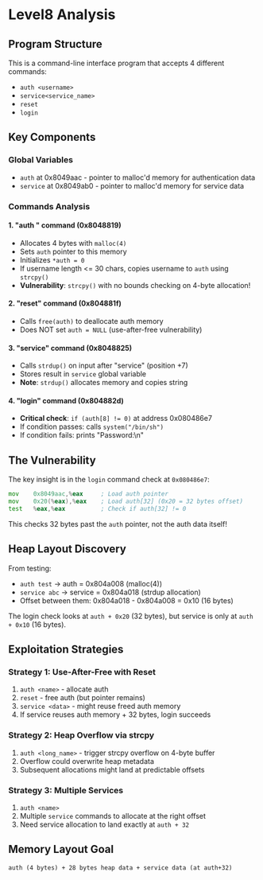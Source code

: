 # Level8 Analysis

## Program Structure

This is a command-line interface program that accepts 4 different commands:
- `auth <username>` 
- `service<service_name>`
- `reset`
- `login`

## Key Components

### Global Variables
- `auth` at 0x8049aac - pointer to malloc'd memory for authentication data
- `service` at 0x8049ab0 - pointer to malloc'd memory for service data

### Commands Analysis

#### 1. "auth " command (0x8048819)
- Allocates 4 bytes with `malloc(4)` 
- Sets `auth` pointer to this memory
- Initializes `*auth = 0`
- If username length <= 30 chars, copies username to `auth` using `strcpy()`
- **Vulnerability**: `strcpy()` with no bounds checking on 4-byte allocation!

#### 2. "reset" command (0x804881f)
- Calls `free(auth)` to deallocate auth memory
- Does NOT set `auth = NULL` (use-after-free vulnerability)

#### 3. "service" command (0x8048825) 
- Calls `strdup()` on input after "service" (position +7)
- Stores result in `service` global variable
- **Note**: `strdup()` allocates memory and copies string

#### 4. "login" command (0x804882d)
- **Critical check**: `if (auth[8] != 0)` at address 0x080486e7
- If condition passes: calls `system("/bin/sh")` 
- If condition fails: prints "Password:\\n"

## The Vulnerability

The key insight is in the `login` command check at `0x080486e7`:
```asm
mov    0x8049aac,%eax     ; Load auth pointer
mov    0x20(%eax),%eax    ; Load auth[32] (0x20 = 32 bytes offset)
test   %eax,%eax          ; Check if auth[32] != 0
```

This checks 32 bytes past the `auth` pointer, not the auth data itself!

## Heap Layout Discovery

From testing:
- `auth test` → auth = 0x804a008 (malloc(4))
- `service abc` → service = 0x804a018 (strdup allocation)
- Offset between them: 0x804a018 - 0x804a008 = 0x10 (16 bytes)

The login check looks at `auth + 0x20` (32 bytes), but service is only at `auth + 0x10` (16 bytes).

## Exploitation Strategies

### Strategy 1: Use-After-Free with Reset
1. `auth <name>` - allocate auth
2. `reset` - free auth (but pointer remains)
3. `service <data>` - might reuse freed auth memory
4. If service reuses auth memory + 32 bytes, login succeeds

### Strategy 2: Heap Overflow via strcpy
1. `auth <long_name>` - trigger strcpy overflow on 4-byte buffer
2. Overflow could overwrite heap metadata
3. Subsequent allocations might land at predictable offsets

### Strategy 3: Multiple Services
1. `auth <name>` 
2. Multiple `service` commands to allocate at the right offset
3. Need service allocation to land exactly at `auth + 32`

## Memory Layout Goal

```
auth (4 bytes) + 28 bytes heap data + service data (at auth+32)
```